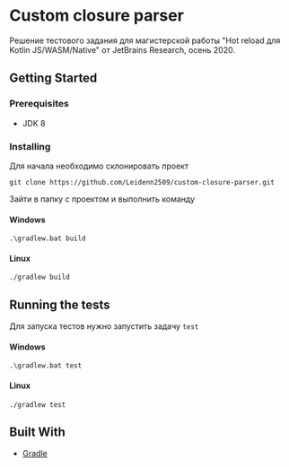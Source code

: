 # Custom closure parser 
Решение тестового задания для магистерской работы "Hot reload для Kotlin JS/WASM/Native" от JetBrains Research, осень 2020.

## Getting Started

### Prerequisites

- JDK 8

### Installing

Для начала необходимо склонировать проект

```
git clone https://github.com/Leidenn2509/custom-closure-parser.git
```

Зайти в папку с проектом и выполнить команду 

#### Windows
```
.\gradlew.bat build
```

#### Linux
```
./gradlew build
```

## Running the tests

Для запуска тестов нужно запустить задачу `test`

#### Windows
```
.\gradlew.bat test
```

#### Linux
```
./gradlew test
```

## Built With

* [Gradle](https://gradle.org/)
